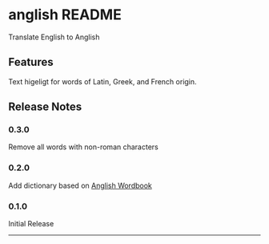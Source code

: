 # anglish README

Translate English to Anglish

## Features

Text higeligt for words of Latin, Greek, and French origin.

## Release Notes

### 0.3.0

Remove all words with non-roman characters

### 0.2.0

Add dictionary based on [Anglish Wordbook](https://anglisc.miraheze.org/wiki/Anglish_Wordbook)

### 0.1.0

Initial Release

---
